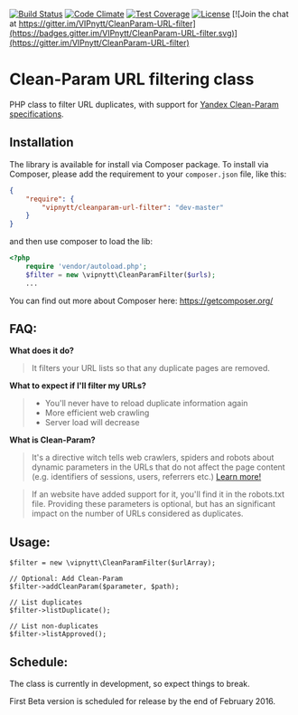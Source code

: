 [![Build Status](https://travis-ci.org/VIPnytt/CleanParam-URL-filter.svg?branch=master)](https://travis-ci.org/VIPnytt/CleanParam-URL-filter) [![Code Climate](https://codeclimate.com/github/VIPnytt/CleanParam-URL-filter/badges/gpa.svg)](https://codeclimate.com/github/VIPnytt/CleanParam-URL-filter) [![Test Coverage](https://codeclimate.com/github/VIPnytt/CleanParam-URL-filter/badges/coverage.svg)](https://codeclimate.com/github/VIPnytt/CleanParam-URL-filter/coverage) [![License](https://poser.pugx.org/VIPnytt/CleanParam-URL-filter/license)](https://packagist.org/packages/VIPnytt/CleanParam-URL-filter) [![Join the chat at https://gitter.im/VIPnytt/CleanParam-URL-filter](https://badges.gitter.im/VIPnytt/CleanParam-URL-filter.svg)](https://gitter.im/VIPnytt/CleanParam-URL-filter)

# Clean-Param URL filtering class
PHP class to filter URL duplicates, with support for [Yandex Clean-Param specifications](https://yandex.com/support/webmaster/controlling-robot/robots-txt.xml#clean-param).

## Installation
The library is available for install via Composer package. To install via Composer, please add the requirement to your `composer.json` file, like this:

```json
{
    "require": {
        "vipnytt/cleanparam-url-filter": "dev-master"
    }
}
```

and then use composer to load the lib:

```php
<?php
    require 'vendor/autoload.php';
    $filter = new \vipnytt\CleanParamFilter($urls);
    ...
```

You can find out more about Composer here: https://getcomposer.org/

## FAQ:
**What does it do?**
> It filters your URL lists so that any duplicate pages are removed.

**What to expect if I'll filter my URLs?**
> - You'll never have to reload duplicate information again
> - More efficient web crawling
> - Server load will decrease

**What is Clean-Param?**
> It's a directive witch tells web crawlers, spiders and robots about dynamic parameters in the URLs that do not affect the page content (e.g. identifiers of sessions, users, referrers etc.) [Learn more!](https://yandex.com/support/webmaster/controlling-robot/robots-txt.xml#clean-param)

> If an website have added support for it, you'll find it in the robots.txt file. Providing these parameters is optional, but has an significant impact on the number of URLs considered as duplicates.

## Usage:
````
$filter = new \vipnytt\CleanParamFilter($urlArray);

// Optional: Add Clean-Param
$filter->addCleanParam($parameter, $path);

// List duplicates
$filter->listDuplicate();

// List non-duplicates
$filter->listApproved();
````

## Schedule:
The class is currently in development, so expect things to break.

First Beta version is scheduled for release by the end of February 2016.